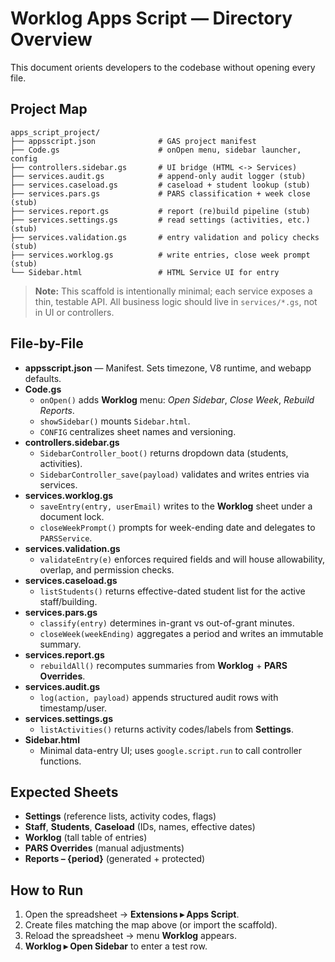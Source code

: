 # Worklog Apps Script — Directory Overview

This document orients developers to the codebase without opening every file.

## Project Map

```
apps_script_project/
├── appsscript.json              # GAS project manifest
├── Code.gs                      # onOpen menu, sidebar launcher, config
├── controllers.sidebar.gs       # UI bridge (HTML <-> Services)
├── services.audit.gs            # append-only audit logger (stub)
├── services.caseload.gs         # caseload + student lookup (stub)
├── services.pars.gs             # PARS classification + week close (stub)
├── services.report.gs           # report (re)build pipeline (stub)
├── services.settings.gs         # read settings (activities, etc.) (stub)
├── services.validation.gs       # entry validation and policy checks (stub)
├── services.worklog.gs          # write entries, close week prompt (stub)
└── Sidebar.html                 # HTML Service UI for entry
```

> **Note:** This scaffold is intentionally minimal; each service exposes a thin, testable API. All business logic should live in `services/*.gs`, not in UI or controllers.

## File-by-File

- **appsscript.json** — Manifest. Sets timezone, V8 runtime, and webapp defaults.
- **Code.gs**
  - `onOpen()` adds **Worklog** menu: *Open Sidebar*, *Close Week*, *Rebuild Reports*.
  - `showSidebar()` mounts `Sidebar.html`.
  - `CONFIG` centralizes sheet names and versioning.
- **controllers.sidebar.gs**
  - `SidebarController_boot()` returns dropdown data (students, activities).
  - `SidebarController_save(payload)` validates and writes entries via services.
- **services.worklog.gs**
  - `saveEntry(entry, userEmail)` writes to the **Worklog** sheet under a document lock.
  - `closeWeekPrompt()` prompts for week-ending date and delegates to `PARSService`.
- **services.validation.gs**
  - `validateEntry(e)` enforces required fields and will house allowability, overlap, and permission checks.
- **services.caseload.gs**
  - `listStudents()` returns effective-dated student list for the active staff/building.
- **services.pars.gs**
  - `classify(entry)` determines in-grant vs out-of-grant minutes.
  - `closeWeek(weekEnding)` aggregates a period and writes an immutable summary.
- **services.report.gs**
  - `rebuildAll()` recomputes summaries from **Worklog** + **PARS Overrides**.
- **services.audit.gs**
  - `log(action, payload)` appends structured audit rows with timestamp/user.
- **services.settings.gs**
  - `listActivities()` returns activity codes/labels from **Settings**.
- **Sidebar.html**
  - Minimal data-entry UI; uses `google.script.run` to call controller functions.

## Expected Sheets

- **Settings** (reference lists, activity codes, flags)
- **Staff**, **Students**, **Caseload** (IDs, names, effective dates)
- **Worklog** (tall table of entries)
- **PARS Overrides** (manual adjustments)
- **Reports – {period}** (generated + protected)

## How to Run

1. Open the spreadsheet → **Extensions ▸ Apps Script**.
2. Create files matching the map above (or import the scaffold).
3. Reload the spreadsheet → menu **Worklog** appears.
4. **Worklog ▸ Open Sidebar** to enter a test row.
